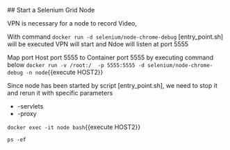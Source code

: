 ## Start a Selenium Grid Node

VPN is necessary for a node to record Video, 

With command
`docker run -d selenium/node-chrome-debug`
[entry_point.sh] will be executed
VPN will start and Ndoe will listen at port 5555

Map port Host port 5555 to Container port 5555 by executing command below
`docker run -v /root:/  -p 5555:5555 -d selenium/node-chrome-debug -n node`{{execute HOST2}}

Since node has been started by script [entry_point.sh], we need to stop it and rerun it with specific parameters
* -servlets
* -proxy

`docker exec -it node bash`{{execute HOST2}}

`ps -ef`
